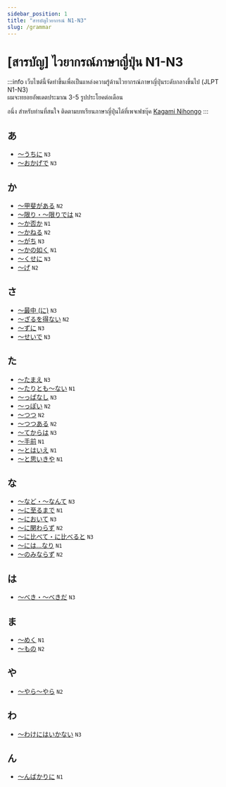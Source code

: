 ```yaml
---
sidebar_position: 1
title: "สารบัญไวยากรณ์ N1-N3"
slug: /grammar
---
```


# [สารบัญ] ไวยากรณ์ภาษาญี่ปุ่น N1-N3

:::info
เว็บไซต์นี้จัดทำขึ้นเพื่อเป็นแหล่งความรู้ด้านไวยากรณ์ภาษาญี่ปุ่นระดับกลางขึ้นไป (JLPT N1-N3)  
ผมจะทยอยอัพเดตประมาณ 3-5 รูปประโยคต่อเดือน

อนึ่ง สำหรับท่านที่สนใจ ติดตามบทเรียนภาษาญี่ปุ่นได้ที่เพจเฟซบุ๊ค [Kagami Nihongo](https://facebook.com/kagaminihongo)
:::

## あ
* [〜うちに](grammar/n3/uchi-ni) `N3`
* [〜おかげで](grammar/n3/okage-de) `N3`

## か
* [〜甲斐がある](grammar/n2/kai-ga-aru) `N2`
* [〜限り・〜限りでは](grammar/n2/kagiri-dewa) `N2`
* [〜か否か](grammar/n1/ka-ina-ka) `N1`
* [〜かねる](grammar/n2/kaneru) `N2`
* [〜がち](grammar/n3/gachi) `N3`
* [〜かの如く](grammar/n1/ka-no-gotoku) `N1`
* [〜くせに](grammar/n3/kuse-ni) `N3`
* [〜げ](grammar/n2/ge) `N2`

## さ
* [〜最中 (に)](grammar/n3/saichuu-ni) `N3`
* [〜ざるを得ない](grammar/n2/zaru-wo-enai) `N2`
* [～ずに](grammar/n3/zu-ni) `N3`
* [～せいで](grammar/n3/sei-de) `N3`

## た
* [〜たまえ](grammar/n3/tamae) `N3`
* [〜たりとも〜ない](grammar/n1/taritomo-nai) `N1`
* [〜っぱなし](grammar/n3/ppanashi) `N3`
* [〜っぽい](grammar/n2/ppoi) `N2`
* [〜つつ](grammar/n2/tsutsu) `N2`
* [〜つつある](grammar/n2/tsutsu-aru) `N2`
* [～てからは](grammar/n3/te-kara-wa) `N3`
* [〜手前](grammar/n1/temae) `N1`
* [〜とはいえ](grammar/n1/towaie) `N1`
* [〜と思いきや](grammar/n1/to-omoikiya) `N1`

## な
* [〜など・〜なんて](grammar/n3/nado-nante) `N3`
* [〜に至るまで](grammar/n1/ni-itaru-made) `N1`
* [〜において](grammar/n3/ni-oite) `N3`
* [〜に関わらず](grammar/n2/ni-kakawarazu) `N2`
* [〜に比べて・に比べると](grammar/n3/ni-kurabete) `N3`
* [〜には…なり](grammar/n1/niwa-nari) `N1`
* [〜のみならず](grammar/n2/nominarazu) `N2`

## は
* [〜べき・〜べきだ](grammar/n3/beki) `N3`

## ま
* [〜めく](grammar/n1/meku) `N1`
* [〜もの](grammar/n2/mono) `N2`

## や
* [〜やら〜やら](grammar/n2/yara-yara) `N2`

## わ
* [〜わけにはいかない](grammar/n3/wake-ni-wa-ikanai) `N3`

## ん
* [〜んばかりに](grammar/n1/n-bakari-ni) `N1`